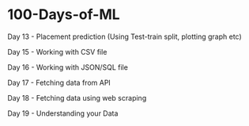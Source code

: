 # 100-Days-of-ML

Day 13 - Placement prediction (Using Test-train split, plotting graph etc) 

Day 15 - Working with CSV file

Day 16 - Working with JSON/SQL file

Day 17 - Fetching data from API

Day 18 - Fetching data using web scraping

Day 19 - Understanding your Data
